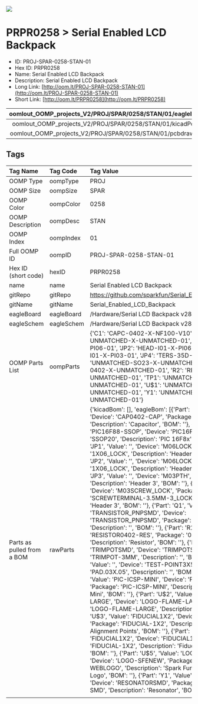 


  
![][im]
# PRPR0258 > Serial Enabled LCD Backpack

- ID: PROJ-SPAR-0258-STAN-01
- Hex ID: PRPR0258
- Name: Serial Enabled LCD Backpack
- Description: Serial Enabled LCD Backpack
- Long Link: [http://oom.lt/PROJ-SPAR-0258-STAN-01](http://oom.lt/PROJ-SPAR-0258-STAN-01)
- Short Link: [http://oom.lt/PRPR0258](http://oom.lt/PRPR0258)
  

|oomlout_OOMP_projects_V2/PROJ/SPAR/0258/STAN/01/eagleImage.png|oomlout_OOMP_projects_V2/PROJ/SPAR/0258/STAN/01/eagleSchemImage.png|oomlout_OOMP_projects_V2/PROJ/SPAR/0258/STAN/01/kicadPcb3dFront.png|oomlout_OOMP_projects_V2/PROJ/SPAR/0258/STAN/01/kicadPcb3dBack.png|
| :---: | :---: | :---: | :---: |
|oomlout_OOMP_projects_V2/PROJ/SPAR/0258/STAN/01/kicadPcb3d.png|oomlout_OOMP_projects_V2/PROJ/SPAR/0258/STAN/01/bomBack.png|oomlout_OOMP_projects_V2/PROJ/SPAR/0258/STAN/01/bomFront.png|oomlout_OOMP_projects_V2/PROJ/SPAR/0258/STAN/01/pcbdraw.svg|
|oomlout_OOMP_projects_V2/PROJ/SPAR/0258/STAN/01/pcbdrawBack.svg||||

## Tags
  

|Tag Name|Tag Code|Tag Value|
| :--- | :--- | :--- |
|OOMP Type|oompType|PROJ|
|OOMP Size|oompSize|SPAR|
|OOMP Color|oompColor|0258|
|OOMP Description|oompDesc|STAN|
|OOMP Index|oompIndex|01|
|Full OOMP ID|oompID|PROJ-SPAR-0258-STAN-01|
|Hex ID (short code)|hexID|PRPR0258|
|name|name|Serial Enabled LCD Backpack|
|gitRepo|gitRepo|https://github.com/sparkfun/Serial_Enabled_LCD_Backpack|
|gitName|gitName|Serial_Enabled_LCD_Backpack|
|eagleBoard|eagleBoard|/Hardware/Serial LCD Backpack v28.brd|
|eagleSchem|eagleSchem|/Hardware/Serial LCD Backpack v28.sch|
|OOMP Parts List|oompParts|{'C1': 'CAPC-0402-X-NF100-V10', 'IC1': 'UNMATCHED-UNMATCHED-X-UNMATCHED-01', 'JP1': 'HEAD-I01-X-PI06-01', 'JP2': 'HEAD-I01-X-PI06-01', 'JP3': 'HEAD-I01-X-PI03-01', 'JP4': 'TERS-35D-L-PI03-01', 'Q1': 'UNMATCHED-SO23-X-UNMATCHED-01', 'R1': 'RESE-0402-X-UNMATCHED-01', 'R2': 'RESE-UNMATCHED-X-UNMATCHED-01', 'TP1': 'UNMATCHED-UNMATCHED-X-UNMATCHED-01', 'U$1': 'UNMATCHED-UNMATCHED-X-UNMATCHED-01', 'Y1': 'UNMATCHED-UNMATCHED-X-UNMATCHED-01'}|
|Parts as pulled from a BOM|rawParts|{'kicadBom': [], 'eagleBom': [{'Part': 'C1', 'Value': '', 'Device': 'CAP0402-CAP', 'Package': '0402-CAP', 'Description': 'Capacitor', 'BOM': ''}, {'Part': 'IC1', 'Value': 'PIC16F88-SSOP', 'Device': 'PIC16F88-SSOP', 'Package': 'SSOP20', 'Description': 'PIC 16F8x', 'BOM': ''}, {'Part': 'JP1', 'Value': '', 'Device': 'M06LOCK', 'Package': '1X06_LOCK', 'Description': 'Header 6', 'BOM': ''}, {'Part': 'JP2', 'Value': '', 'Device': 'M06LOCK', 'Package': '1X06_LOCK', 'Description': 'Header 6', 'BOM': ''}, {'Part': 'JP3', 'Value': '', 'Device': 'M03PTH', 'Package': '1X03', 'Description': 'Header 3', 'BOM': ''}, {'Part': 'JP4', 'Value': '', 'Device': 'M03SCREW_LOCK', 'Package': 'SCREWTERMINAL-3.5MM-3_LOCK.007S', 'Description': 'Header 3', 'BOM': ''}, {'Part': 'Q1', 'Value': 'TRANSISTOR_PNPSMD', 'Device': 'TRANSISTOR_PNPSMD', 'Package': 'SOT23-3', 'Description': '', 'BOM': ''}, {'Part': 'R1', 'Value': '', 'Device': 'RESISTOR0402-RES', 'Package': '0402-RES', 'Description': 'Resistor', 'BOM': ''}, {'Part': 'R2', 'Value': 'TRIMPOTSMD', 'Device': 'TRIMPOTSMD', 'Package': 'TRIMPOT-3MM', 'Description': '', 'BOM': ''}, {'Part': 'TP1', 'Value': '', 'Device': 'TEST-POINT3X5', 'Package': 'PAD.03X.05', 'Description': '', 'BOM': ''}, {'Part': 'U$1', 'Value': 'PIC-ICSP-MINI', 'Device': 'PIC-ICSP-MINI', 'Package': 'PIC-ICSP-MINI', 'Description': 'PIC-ICSP-Mini', 'BOM': ''}, {'Part': 'U$2', 'Value': 'LOGO-FLAME-LARGE', 'Device': 'LOGO-FLAME-LARGE', 'Package': 'LOGO-FLAME-LARGE', 'Description': '', 'BOM': ''}, {'Part': 'U$3', 'Value': 'FIDUCIAL1X2', 'Device': 'FIDUCIAL1X2', 'Package': 'FIDUCIAL-1X2', 'Description': 'Fiducial Alignment Points', 'BOM': ''}, {'Part': 'U$4', 'Value': 'FIDUCIAL1X2', 'Device': 'FIDUCIAL1X2', 'Package': 'FIDUCIAL-1X2', 'Description': 'Fiducial Alignment Points', 'BOM': ''}, {'Part': 'U$5', 'Value': 'LOGO-SFENEW', 'Device': 'LOGO-SFENEW', 'Package': 'SFE-NEW-WEBLOGO', 'Description': 'Spark Fun Electronics PCB Logo', 'BOM': ''}, {'Part': 'Y1', 'Value': 'RESONATORSMD', 'Device': 'RESONATORSMD', 'Package': 'RESONATOR-SMD', 'Description': 'Resonator', 'BOM': ''}]}|
||||



[im]: PROJ/SPAR/0258/STAN/01/kicadPcb3d_450.png
